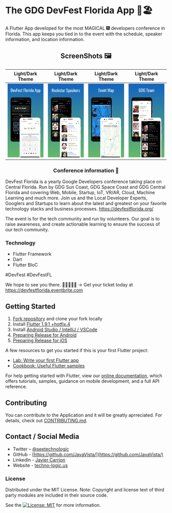 # The GDG DevFest Florida App 🌴🏖

A Flutter App developed for the most MAGICAL 🎆 developers conference in Florida. This app keeps you tied in to the event with the schedule, speaker information, and location information.

## <p align="center">ScreenShots 🖼️</p>

<center>

|              Light/Dark Theme               |               Light/Dark Theme             |             Light/Dark Theme               |               Light/Dark Theme             |
|   :--------------------------------:  |   :---------------------------------: |   :--------------------------------:  |   :---------------------------------: |
|   ![](./assets/images/screenshot_1v2.png)  | ![](./assets/images/screenshot_2v2.png) |   ![](./assets/images/screenshot_3v2.png)  |   ![](./assets/images/screenshot_4v2.png) |

</center>

### <p align="center">Conference information 🍊</p>


DevFest Florida is a yearly Google Developers conference taking place on Central Florida. Run by GDG Sun Coast, GDG Space Coast and GDG Central Florida and covering Web, Mobile, Startup, IoT, VR/AR, Cloud, Machine Learning and much more. Join us and the Local Developer Experts, Googlers and Startups to learn about the latest and greatest on your favorite technology stacks and business processes. https://devfestflorida.org/

The event is for the tech community and run by volunteers. Our goal is to raise awareness, and create actionable learning to ensure the success of our tech community.

### Technology

- Flutter Framework
- Dart
- Flutter BloC

#DevFest #DevFestFL

We hope to see you there.  🙋‍♀️🙋🏿‍♂️ → Get your ticket today at https://devfestflorida.eventbrite.com

## Getting Started

1. [Fork repository](https://github.com/iampawan/GDG-DevFest-App/fork) and clone your fork locally
2. Install [Flutter 1.9.1 +hotfix.4](https://flutter.dev/docs/get-started/install)
3. Install [Android Studio / IntelliJ / VSCode](https://flutter.dev/docs/development/tools/android-studio)
4. [Preparing Release for Android](https://flutter.dev/docs/deployment/android)
5. [Preparing Release for iOS](https://flutter.dev/docs/deployment/ios)

A few resources to get you started if this is your first Flutter project:

- [Lab: Write your first Flutter app](https://flutter.dev/docs/get-started/codelab)
- [Cookbook: Useful Flutter samples](https://flutter.dev/docs/cookbook)

For help getting started with Flutter, view our
[online documentation](https://flutter.dev/docs), which offers tutorials,
samples, guidance on mobile development, and a full API reference.

## Contributing

You can contribute to the Application and it will be greatly aprreciated. For details, check out [CONTRIBUTING.md](CONTRIBUTING.md).

## Contact / Social Media

- Twitter – [@seetechnologic](https://twitter.com/seetechnologic)
- GitHub - [https://github.com/JavaVista/](https://github.com/JavaVista/)
- LinkedIn - [Javier Carrion](https://www.linkedin.com/in/technologic)
- Website - [techno-logic.us](https://www.techno-logic.us)

### License

Distributed under the MIT License. Note: Copyright and license text of third party modules are included in their source code.

See the [![License: MIT](https://img.shields.io/badge/License-MIT-yellow.svg)](LICENSE.md)
for more information.